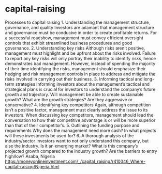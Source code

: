# capital-raising
Processes to capital raising 1. Understanding the management structure, governance, and quality Investors are adamant that management structure and governance must be conducive in order to create profitable returns. For a successful roadshow, management must convey efficient oversight controls that exhibit streamlined business procedures and good governance. 2. Understanding key risks Although risks aren’t positive, management must highlight and be upfront about the risks involved. Failure to report any key risks will only portray their inability to identify risks, hence demonstrates bad management. However, instead of spending the majority of their time identifying the risks, management should emphasize their hedging and risk management controls in place to address and mitigate the risks involved in carrying out their business. 3. Informing tactical and long-term strategies Informing investors about the management’s tactical and strategical plans is crucial for investors to understand the company’s future growth and trajectory. Will management be able to create sustainable growth? What are the growth strategies? Are they aggressive or conservative? 4. Identifying key competitors Again, although competition isn’t a positive factor, management must clearly address the issue to its investors. When discussing key competitors, management should lead the conversation to how their competitive advantage is or will be more superior than that of their competitor’s. 5. Outlining the funding purpose and requirements Why does the management need more cash? In what projects will these investments be used for? 6. A thorough analysis of the industry/sector Investors want to not only understand this company, but also the industry. Is it an emerging market? What is this company’s projected growth compared to the industry growth? Are the barriers to entry high/low? Asaba, Nigeria
https://moneyonlineinvestment.com/_/capital_raising/r410046_Where-capital-raising/Nigeria.html

